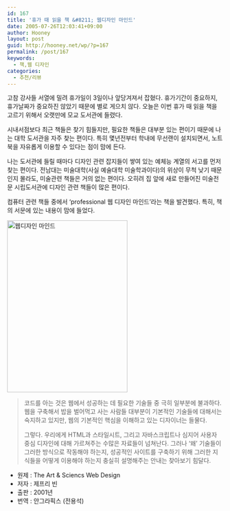 ```yaml
---
id: 167
title: '휴가 때 읽을 책 &#8211; 웹디자인 마인드'
date: 2005-07-26T12:03:41+09:00
author: Hooney
layout: post
guid: http://hooney.net/wp/?p=167
permalink: /post/167
keywords:
  - 책,웹 디자인
categories:
  - 추천/리뷰
---
```

고참 강사들 서열에 밀려 휴가일이 3일이나 앞당겨져서 잡혔다. 휴가기간이 중요하지, 휴가날짜가 중요하진 않았기 때문에 별로 게으치 않다. 오늘은 이번 휴가 때 읽을 책을 고르기 위해서 오랫만에 모교 도서관에 들렸다.

시내서점보다 최근 책들은 찾기 힘들지만, 필요한 책들은 대부분 있는 편이기 때문에 나는 대학 도서관을 자주 찾는 편이다. 특히 몇년전부터 학내에 무선랜이 설치되면서, 노트북을 자유롭게 이용할 수 있다는 점이 맘에 든다.

나는 도서관에 들릴 때마다 디자인 관련 잡지들이 쌓여 있는 예체능 계열의 서고를 먼저 찾는 편이다. 전남대는 미술대학(사실 예술대학 미술학과이다)의 위상이 무척 낮기 때문인지 몰라도, 미술관련 책들은 거의 없는 편이다. 오히려 집 앞에 새로 만들어진 미술전문 시립도서관에 디자인 관련 책들이 많은 편이다.

컴퓨터 관련 책들 중에서 &#8216;professional 웹 디자인 마인드&#8217;라는 책을 발견했다. 특히, 책의 서문에 있는 내용이 맘에 들었다.

<img src="/files/img/2006-07/359612.jpg" width="280" height="400" alt="웹디자인 마인드" /> 

> 코드를 아는 것은 웹에서 성공하는 데 필요한 기술들 중 극히 일부분에 불과하다. 웹을 구축해서 밥을 벌어먹고 사는 사람들 대부분이 기본적인 기술들에 대해서는 숙지하고 있지만, 웹의 기본적인 핵심을 이해하고 있는 디자이너는 들물다. 
> 
> 그렇다. 우리에게 HTML과 스타일시트, 그리고 자바스크립트나 심지어 사용자 중심 디자인에 대해 가르쳐주는 수많은 자료들이 넘쳐난다. 그러나 &#8216;왜&#8217; 기술들이 그러한 방식으로 작동해야 하는지, 성공적인 사이트를 구축하기 위해 그러한 지식들을 어떻게 이용해야 하는지 충실히 설명해주는 안내는 찾아보기 힘달다.

  * 원제 : The Art & Sciencs Web Design
  * 저자 : 제프리 빈
  * 출판 : 2001년
  * 번역 : 안그라픽스 (전용석)